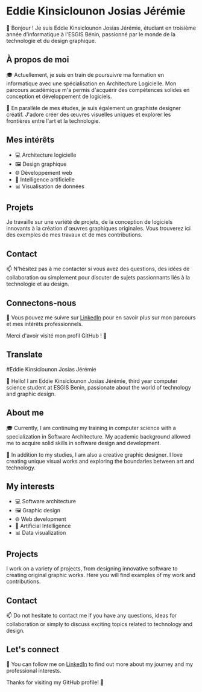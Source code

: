 # Eddie Kinsiclounon Josias Jérémie

👋 Bonjour ! Je suis Eddie Kinsiclounon Josias Jérémie, étudiant en troisième année d'informatique à l'ESGIS Bénin, passionné par le monde de la technologie et du design graphique.

## À propos de moi

🎓 Actuellement, je suis en train de poursuivre ma formation en informatique avec une spécialisation en Architecture Logicielle. Mon parcours académique m'a permis d'acquérir des compétences solides en conception et développement de logiciels.

🎨 En parallèle de mes études, je suis également un graphiste designer créatif. J'adore créer des œuvres visuelles uniques et explorer les frontières entre l'art et la technologie.

## Mes intérêts

- 💻 Architecture logicielle
- 🖼️ Design graphique
- 🌐 Développement web
- 🤖 Intelligence artificielle
- 📊 Visualisation de données

## Projets

Je travaille sur une variété de projets, de la conception de logiciels innovants à la création d'œuvres graphiques originales. Vous trouverez ici des exemples de mes travaux et de mes contributions.

## Contact

📫 N'hésitez pas à me contacter si vous avez des questions, des idées de collaboration ou simplement pour discuter de sujets passionnants liés à la technologie et au design.

## Connectons-nous

🔗 Vous pouvez me suivre sur [LinkedIn](https://www.linkedin.com/in/josiaseddie) pour en savoir plus sur mon parcours et mes intérêts professionnels.

Merci d'avoir visité mon profil GitHub ! 🚀


## Translate 

#Eddie Kinsiclounon Josias Jérémie

👋 Hello! I am Eddie Kinsiclounon Josias Jérémie, third year computer science student at ESGIS Benin, passionate about the world of technology and graphic design.

## About me

🎓 Currently, I am continuing my training in computer science with a specialization in Software Architecture. My academic background allowed me to acquire solid skills in software design and development.

🎨 In addition to my studies, I am also a creative graphic designer. I love creating unique visual works and exploring the boundaries between art and technology.

## My interests

- 💻 Software architecture
- 🖼️ Graphic design
- 🌐 Web development
- 🤖 Artificial Intelligence
- 📊 Data visualization

## Projects

I work on a variety of projects, from designing innovative software to creating original graphic works. Here you will find examples of my work and contributions.

## Contact

📫 Do not hesitate to contact me if you have any questions, ideas for collaboration or simply to discuss exciting topics related to technology and design.

## Let's connect

🔗 You can follow me on [LinkedIn](https://www.linkedin.com/in/josiaseddie) to find out more about my journey and my professional interests.

Thanks for visiting my GitHub profile! 🚀

